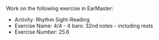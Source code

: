 Work on the following exercise in EarMaster:
- Activity: Rhythm Sight-Reading
- Exercise Name: 4/4 - 4 bars: 32nd notes - including rests
- Exercise Number: 25.6
